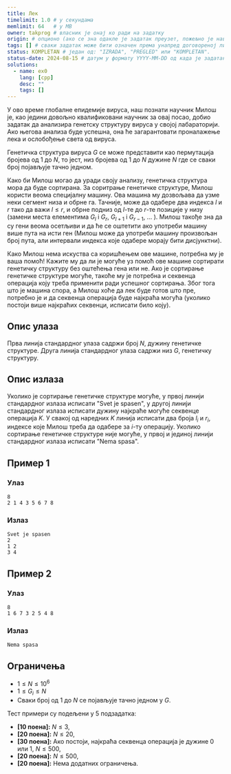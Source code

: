 ```yaml
---
title: Лек
timelimit: 1.0 # у секундама
memlimit: 64   # y MB
owner: takprog # власник је онај ко ради на задатку
origin: # опционо (ако се зна одакле је задатак преузет, пожељно је навести извор)
tags: [] # сваки задатак може бити означен према унапред договореној листи ознака
status: KOMPLETAN # један од: "IZRADA", "PREGLED" или "KOMPLETAN".
status-date: 2024-08-15 # датум у формату YYYY-MM-DD од када је задатак у наведеном статусу
solutions:
  - name: ex0
    lang: [cpp]
    desc: ""
    tags: []
---
```


У ово време глобалне епидемије вируса, наш познати научник Милош је, као једини довољно квалификовани научник за овај посао, добио задатак да анализира генетску структуру вируса у својој лабараторији. Ако његова анализа буде успешна, она ће загарантовати проналажење лека и ослобођење света од вируса.

Генетичка структура вируса $G$ се може представити као пермутација бројева од $1$ до $N$, то јест, низ бројева од $1$ до $N$ дужине $N$ где се сваки број појављује тачно једном.

Како би Милош могао да уради своју анализу, генетичка структура мора да буде сортирана. За соритрање генетичке структуре, Милош користи веома специјалну машину. Ова машина му дозвољава да узме неки сегмент низа и обрне га. Тачније, може да одабере два индекса $l$ и $r$ тако да важи $l\leq r$, и обрне подниз од  $l$-те до $r$-те позиције у низу (замени места елементима $G_l$ i $G_r$, $G_{l+1}$ i $G_{r-1}$, $\ldots$ ).
Милош такође зна да су гени веома осетљиви и да ће се оштетити ако употреби машину више пута на исти ген (Милош може да употреби машину произвољан број пута, али интервали индекса које одабере морају бити дисјунктни).

Како Милош нема искуства са коришћењем ове машине, потребна му је ваша помоћ! Кажите му да ли је могуће уз помоћ ове машине сортирати генетичку структуру без оштећења гена или не. Ако је сортирање генетичке структуре могуће, такоће му је потребна и секвенца операција коју треба применити ради успешног сортирања. Због тога што је машина спора, а Милош хоће да лек буде готов што пре, потребно је и да секвенца операција буде најкраћа могућа (уколико постоји више најкраћих секвенци, исписати било коју).

## Опис улаза

Прва линија стандардног улаза садржи број $N$, дужину генетичке структуре. 
Друга линија стандардног улаза садржи низ $G$, генетичку структуру.

## Опис излаза

Уколико је сортирање генетичке структуре могуће, у првој линији стандардног излаза исписати "Svet je spasen", у другој линији стандардног излаза исписати дужину најкраће могуће секвенце операција $K$. У свакој од наредних $K$ линија исписати два броја $l_i$ и $r_i$, индексе које Милош треба да одабере за $i$-ту операцију. 
Уколико сортирање генетичке структуре није могуће, у првој и јединој линији стандардног излаза исписати "Nema spasa".

## Пример 1

### Улаз

~~~
8
2 1 4 3 5 6 7 8
~~~

### Излаз

~~~
Svet je spasen
2
1 2
3 4
~~~

## Пример 2

### Улаз

~~~
8
1 6 7 3 2 5 4 8
~~~

### Излаз

~~~
Nema spasa
~~~

## Ограничења

- $1\leq N\leq10^6$
- $1\leq G_i\leq N$
- Сваки број од $1$ до $N$ се појављује тачно једном у $G$.

Тест примери су подељени у 5 подзадатка:
-   **[10 поена]:** $N \leq 3$,
-   **[20 поена]:** $N \leq 20$,
-   **[30 поена]:** Ако постоји, најкраћа секвенца операција је дужине $0$ или $1$, $N \leq 500$,
-   **[20 поена]:** $N \leq 500$,
-   **[20 поена]:** Нема додатних ограничења.
